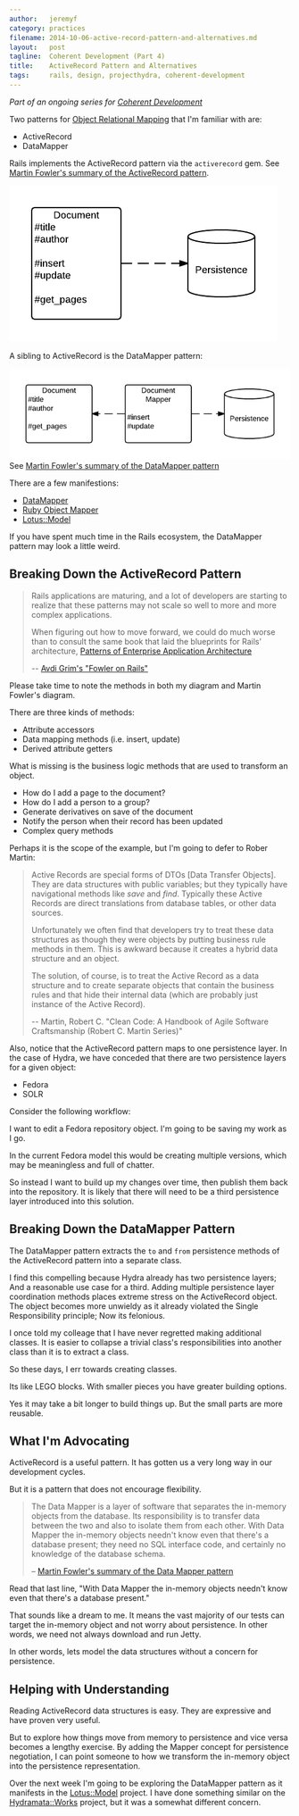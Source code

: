 ```yaml
---
author:   jeremyf
category: practices
filename: 2014-10-06-active-record-pattern-and-alternatives.md
layout:   post
tagline:  Coherent Development (Part 4)
title:    ActiveRecord Pattern and Alternatives
tags:     rails, design, projecthydra, coherent-development
---
```


*Part of an ongoing series for [Coherent Development](/practices/coherent-development-part-1/)*

Two patterns for [Object Relational Mapping](http://en.wikipedia.org/wiki/Object-relational_mapping) that I'm familiar with are:

* ActiveRecord
* DataMapper

Rails implements the ActiveRecord pattern via the `activerecord` gem.
See [Martin Fowler's summary of the ActiveRecord pattern](http://www.martinfowler.com/eaaCatalog/activeRecord.html).

![Data & Behavior Object and Persistence Layer](/images/active-record-pattern.png)

A sibling to ActiveRecord is the DataMapper pattern:

![Data Behavior Object, Mapping Object, and Persistence Layer](/images/data-mapper-pattern.png)
See [Martin Fowler's summary of the DataMapper pattern](http://martinfowler.com/eaaCatalog/dataMapper.html)

There are a few manifestions:

* [DataMapper](http://datamapper.org/)
* [Ruby Object Mapper](http://rom-rb.org/)
* [Lotus::Model](https://github.com/lotus/model)

If you have spent much time in the Rails ecosystem, the DataMapper pattern may look a little weird.

## Breaking Down the ActiveRecord Pattern

> Rails applications are maturing, and a lot of developers are starting to realize that these patterns may not scale so well to more and more complex applications.
>
> When figuring out how to move forward, we could do much worse than to consult the same book that laid the blueprints for Rails’ architecture, [Patterns of Enterprise Application Architecture](http://www.amazon.com/Patterns-Enterprise-Application-Architecture-Martin/dp/0321127420)
>
> -- [Avdi Grim's "Fowler on Rails"](http://devblog.avdi.org/2011/07/27/fowler-on-rails/)

Please take time to note the methods in both my diagram and Martin Fowler's diagram.

There are three kinds of methods:

* Attribute accessors
* Data mapping methods (i.e. insert, update)
* Derived attribute getters

What is missing is the business logic methods that are used to transform an object.

* How do I add a page to the document?
* How do I add a person to a group?
* Generate derivatives on save of the document
* Notify the person when their record has been updated
* Complex query methods

Perhaps it is the scope of the example, but I'm going to defer to Rober Martin:

> Active Records are special forms of DTOs [Data Transfer Objects]. They are data structures with public variables; but they typically have navigational methods like *save* and *find*. Typically these Active Records are direct translations from database tables, or other data sources.
>
> Unfortunately we often find that developers try to treat these data structures as though they were objects by putting business rule methods in them. This is awkward because it creates a hybrid data structure and an object.
>
> The solution, of course, is to treat the Active Record as a data structure and to create separate objects that contain the business rules and that hide their internal data (which are probably just instance of the Active Record).
>
> -- Martin, Robert C. "Clean Code: A Handbook of Agile Software Craftsmanship (Robert C. Martin Series)"

Also, notice that the ActiveRecord pattern maps to one persistence layer.
In the case of Hydra, we have conceded that there are two persistence layers for a given object:

* Fedora
* SOLR

Consider the following workflow:

I want to edit a Fedora repository object. I'm going to be saving my work as I go.

In the current Fedora model this would be creating multiple versions, which may be meaningless and full of chatter.

So instead I want to build up my changes over time, then publish them back into the repository.
It is likely that there will need to be a third persistence layer introduced into this solution.

## Breaking Down the DataMapper Pattern

The DataMapper pattern extracts the `to` and `from` persistence methods of the ActiveRecord pattern into a separate class.

I find this compelling because Hydra already has two persistence layers; And a reasonable use case for a third.
Adding multiple persistence layer coordination methods places extreme stress on the ActiveRecord object.
The object becomes more unwieldy as it already violated the Single Responsibility principle; Now its felonious.

I once told my colleage that I have never regretted making additional classes.
It is easier to collapse a trivial class's responsibilities into another class than it is to extract a class.

So these days, I err towards creating classes.

Its like LEGO blocks.
With smaller pieces you have greater building options.

Yes it may take a bit longer to build things up.
But the small parts are more reusable.

## What I'm Advocating

ActiveRecord is a useful pattern.
It has gotten us a very long way in our development cycles.

But it is a pattern that does not encourage flexibility.

> The Data Mapper is a layer of software that separates the in-memory objects from the database.
> Its responsibility is to transfer data between the two and also to isolate them from each other.
> With Data Mapper the in-memory objects needn't know even that there's a database present; they need no SQL interface code, and certainly no knowledge of the database schema.
>
> – [Martin Fowler's summary of the Data Mapper pattern](http://martinfowler.com/eaaCatalog/dataMapper.html)

Read that last line, "With Data Mapper the in-memory objects needn't know even that there's a database present."

That sounds like a dream to me.
It means the vast majority of our tests can target the in-memory object and not worry about persistence.
In other words, we need not always download and run Jetty.

In other words, lets model the data structures without a concern for persistence.

## Helping with Understanding

Reading ActiveRecord data structures is easy.
They are expressive and have proven very useful.

But to explore how things move from memory to persistence and vice versa becomes a lengthy exercise.
By adding the Mapper concept for persistence negotiation, I can point someone to how we transform the in-memory object into the persistence representation.

Over the next week I'm going to be exploring the DataMapper pattern as it manifests in the [Lotus::Model](https://github.com/lotus/model) project.
I have done something similar on the [Hydramata::Works](https://github.com/ndlib/hydramata-works) project, but it was a somewhat different concern.
